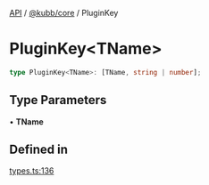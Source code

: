 [API](../../../packages.md) / [@kubb/core](../index.md) / PluginKey

# PluginKey\<TName\>

```ts
type PluginKey<TName>: [TName, string | number];
```

## Type Parameters

• **TName**

## Defined in

[types.ts:136](https://github.com/kubb-project/kubb/blob/7f30045af96d8c89b6cda0a30f7535f095a0cb45/packages/core/src/types.ts#L136)
